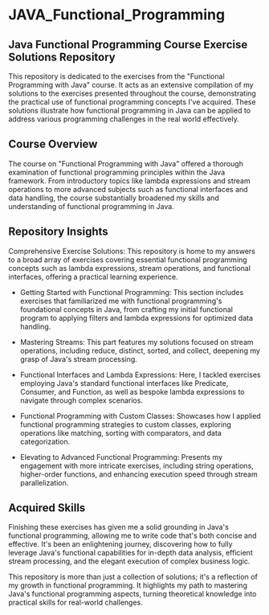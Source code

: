 # JAVA_Functional_Programming

## Java Functional Programming Course Exercise Solutions Repository
This repository is dedicated to the exercises from the "Functional Programming with Java" course. It acts as an extensive compilation of my solutions to the exercises presented throughout the course, demonstrating the practical use of functional programming concepts I've acquired. These solutions illustrate how functional programming in Java can be applied to address various programming challenges in the real world effectively.

## Course Overview
The course on "Functional Programming with Java" offered a thorough examination of functional programming principles within the Java framework. From introductory topics like lambda expressions and stream operations to more advanced subjects such as functional interfaces and data handling, the course substantially broadened my skills and understanding of functional programming in Java.

## Repository Insights
Comprehensive Exercise Solutions: This repository is home to my answers to a broad array of exercises covering essential functional programming concepts such as lambda expressions, stream operations, and functional interfaces, offering a practical learning experience.

- Getting Started with Functional Programming: This section includes exercises that familiarized me with functional programming's foundational concepts in Java, from crafting my initial functional program to applying filters and lambda expressions for optimized data handling.

- Mastering Streams: This part features my solutions focused on stream operations, including reduce, distinct, sorted, and collect, deepening my grasp of Java's stream processing.

- Functional Interfaces and Lambda Expressions: Here, I tackled exercises employing Java's standard functional interfaces like Predicate, Consumer, and Function, as well as bespoke lambda expressions to navigate through complex scenarios.

- Functional Programming with Custom Classes: Showcases how I applied functional programming strategies to custom classes, exploring operations like matching, sorting with comparators, and data categorization.

- Elevating to Advanced Functional Programming: Presents my engagement with more intricate exercises, including string operations, higher-order functions, and enhancing execution speed through stream parallelization.

## Acquired Skills
Finishing these exercises has given me a solid grounding in Java's functional programming, allowing me to write code that's both concise and effective. It's been an enlightening journey, discovering how to fully leverage Java's functional capabilities for in-depth data analysis, efficient stream processing, and the elegant execution of complex business logic.

This repository is more than just a collection of solutions; it's a reflection of my growth in functional programming. It highlights my path to mastering Java's functional programming aspects, turning theoretical knowledge into practical skills for real-world challenges.